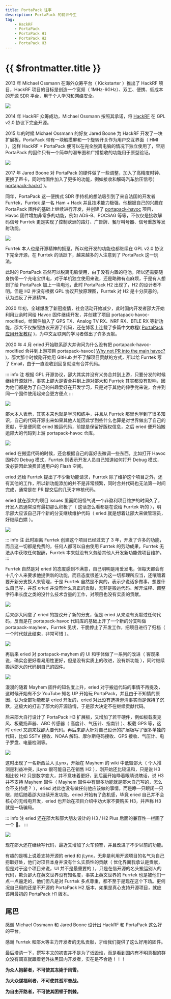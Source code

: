 ```yaml
---
title: PortaPack 往事
description: PortaPack 的前世今生
tag:
    - HackRF
    - PortaPack
    - PortaPack H1
    - PortaPack H2
    - PortaPack H3
---
```


# {{ $frontmatter.title }}

2013 年 Michael Ossmann 在海外众筹平台（ Kickstarter ）推出了 HackRF 项目，HackRF 项目的目标是创造一个宽频（ 1MHz-6GHz）、双工、便携、低成本的开源 SDR 平台，用于个人学习和网络安全。

![](/assets/images/hackrf/hackrf-original.png)

2014 年 HackRF 众筹成功，Michael Ossmann 按照其承诺，将 [HackRF](https://github.com/greatscottgadgets/hackrf) 在 GPL v2.0 协议下完全开源。

2015 年的时候 Michael Ossmann 的好友 Jared Boone 为 HackRF 开发了一块扩展板，PortaPack 带有一块触摸屏和一个旋转开关作为用户交互界面（ HMI ），这样 HackRF + PortaPack 便可以在完全脱离电脑的情况下独立使用了，早期 PortaPack 的固件只有一个简单的瀑布图和广播接收的功能用于原型验证。

![](/assets/images/hackrf/portapack-hackrf-h1.png)

2017 年 Jared Boone 对 PortaPack 的硬件做了一些调整，加入了高精度时钟、更换了声卡，同时给固件加入了更多的功能，例如接收和解码汽车胎压信号( [portapack-hackrf](https://github.com/sharebrained/portapack-hackrf) )。

同年，PortaPack 这一便携式 SDR 手持机的想法吸引到了来自法国的开发者 Furrtek，Furrtek 是一名 Ham + Hack 并且技术能力极强，他根据自己的兴趣在 PortaPack 固件的基础上继续进行开发，并创建了 [portapack-havoc](https://github.com/furrtek/portapack-havoc) 项目，Havoc 固件增加非常多的功能，例如 ADS-B、POCSAG 等等，不仅仅是接收解码信号 Furrtek 更是实现了控制欧洲的路灯、广告牌、餐厅叫号器、信号重放等发射功能。

![](/assets/images/hackrf/portapack-havoc-list.png)

Furrtek 本人也是开源精神的拥趸，所以他开发的功能也都继续在 GPL v2.0 协议下完全开源，在 Furrtek 的活跃下，越来越多的人注意到了 PortaPack 这一玩法。

此时的 PortaPack 虽然可以脱离电脑使用，由于没有内置的电池，所以还需要随身携带一个充电宝供电，对于单机独立使用来说，还是略微有点麻烦，于是有人想到了给 PortaPack 加上一块电池，此时 PortaPack H2 出现了，H2 的设计者不明。但是 H2 并没有根据 GPL 协议开放原理图，Furrtek 对 H2 是十分厌恶的，认为违反了开源精神。

<Gallery :urls="[
    '/assets/images/hackrf/portapack-h2-front.png',
    '/assets/images/hackrf/portapack-h2-back.png'
]" />

2020 年初，全球爆发了新冠疫情，社会活动开始减少，此时国内开发者邵大开始利用业余时间给 Havoc 固件继续开发，并创建了项目 portapack-havoc-modified，给固件加入了 GPS TX、Analog TV RX、NRF RX、BTLE RX 等新功能，邵大不仅按照协议开源了代码，还在博客上连载了多篇中文教程( [PortaPack 应用开发教程](https://blog.csdn.net/shukebeta008/category_9718353.html) )，为中文互联网的学习者做出了许多贡献。

2020 年 4 月 eried 开始联系邵大并询问为什么没有把 portapack-havoc-modified 合并到上游项目 portapack-havoc( [Why not PR into the main havoc?](https://github.com/jamesshao8/portapack-havoc-modified/issues/7) )，邵大那个时候刚开始用 GitHub 并不了解项目贡献的方式，所以给 Furrtek 写了 Email，由于一直没收到回复就没有合并代码。

::: info 注
根据 GPL 开源协议，邵大其实并没有义务合并到上游，只要分发的时候继续开源就行，事实上邵大是否合并到上游对邵大和 Furrtek 其实都没有影响，因为他们都是为了自己的兴趣爱好在开发学习，只是对于其他的伸手党来说，合并到同一个固件使用起来会更方便点
:::

![](/assets/images/hackrf/portapack-havoc-modified-issues-1.png) <!-- eried 提问为什么不提交 PR -->

邵大本人表示，其实本来也就是学习和练手，并且从 Furrtek 那里也学到了很多知识，自己的代码开源出来如果其他人能因此学到些什么也算是对世界做出了自己的贡献，于是便同意 eried 搬运代码，前提是保留好版权信息，之后 eried 便开始搬运邵大的代码到上游 portapack-havoc 仓库。

![](/assets/images/hackrf/portapack-havoc-modified-pr-1.png) <!-- eried 搬运代码 -->

eried 在搬运代码的时候，还会根据自己的喜好去微调一些东西，比如打开 Havoc 固件的 Debug 模式，Furrtek 则表示开发人员自己知道如何打开 Debug 模式，没必要因此浪费普通用户的 Flash 空间。

eried 还给 Furrtek 提出了不少新功能请求，Furrtek 除了维护这个项目之外，还有其他的工作，所以新功能添加的并不是非常频繁，同时合并代码也无法第一时间完成，通常是在 PR 提交后的几天才审核代码。

eried 就在邵大的项目 issues 里面阴阳怪气说一个非盈利项目维护的时间久了，开发人员通常没有最初那么积极了（ 这话怎么看都是在说给 Furrtek 听的 ），明示邵大应该自己开个新的分支继续维护代码（ eried 就是想着让邵大来做管理员，好继续白嫖 ）。

![](/assets/images/hackrf/portapack-havoc-modified-issues-1-1.png) <!-- eried 表示需要新的 fork 了，项目时间太长了维护人员没有耐心了 -->

::: info 注
此时距离 Furrtek 创建这个项目已经过去了 3 年，开发了许多的功能，而且这一切都是免费的，任何人都可以自由使用 Furrtek 的劳动成果，Furrtek 无法从中获取任何报酬，Furrtek 本来就没有义务给其他人开发新功能做项目维护。
:::

Furrtek 自然是对 eried 的态度感到不满意，自己明明是用爱发电，但每天都会有十几个人来要求他提供新的功能，而且态度很差认为这一切都理所应当，还嚷嚷着要开新分支换人来管理，于是 Furrtek 自然是不爽的，表示少说话多做事，想要什么自己写，并怼 eried 并没有什么真正的贡献，无非是搬运代码、解开注释、调整字符串长度之类的没什么技术含量的工作，对项目也没有实质的贡献。

![](/assets/images/hackrf/portapack-havoc-modified-issues-2.png) <!-- eried 表示感觉项目死掉了，Furrtek 回怼 -->

后来邵大同意了 eried 的提议开了新的分支，但是 eried 从来没有贡献过任何代码，反而是在 portapack-havoc 代码库的基础上开了一个新的分支叫做 portapack-mayhem，Furrtek 见状，干脆停止了开发工作，把项目进行了归档（ 一个时代就此结束，非常可惜 ）。

![](/assets/images/hackrf/portapack-havoc-modified-issues-3.png) <!-- eried 提议新的 fork 但是并没有贡献代码 -->

再后来 eried 对 portapack-mayhem 的 UI 和字体做了一系列的改进（ 客观来说，确实会更好看易用性更好，但是没有实质上的改进，没有新功能 ），同时继续搬运邵大的代码到自己的固件。

![](/assets/images/hackrf/portapack-mayhem-ui-change.png)

漫漫的随着 Mayhem 固件的知名度上升，eried 对于搬运代码的事情不再提及，这时候开始有不少 YouTube 知名 UP 开始玩 PortaPack，并且由于不知情的原因，认为全部功能都是 eried 开发的，eried 对此没有选择澄清事实而是保持了沉默，这极大的打击了邵大的开源热情，于是邵大决定不在继续贡献代码。

后来邵大自行设计了 PortaPack H3 扩展板，又增加了若干硬件，例如板载麦克风、板载扬声器、ABC 传感器（ 高度计、气压计、指南针 ）、板载 GPS 等，这时 eried 又跑来找邵大要代码。再后来邵大针对自己设计的扩展板写了很多单独的代码，比如 SSTV 接收、NOAA 解码、摩尔斯电码接收、GPS 接收、气压计、电子罗盘、电量检测等。

![](/assets/images/hackrf/portapack-havoc-modified.png)

这时出现了一名新西兰人 jLynx，开始在 Mayhem 的 wiki 中诋毁邵大（ 个人推测是利益冲突，jLynx 很可能自己在销售 H2 ），刚开始还比较温和，只是说 H3 相比较 H2 只是数字变大，并不意味着更好，到后面开始睁着眼睛说瞎话，说 H3 并不支持 Mayhem 固件（ Mayhem 固件中有很多功能就是邵大自己写的，怎么会不支持呢？ ），eried 对此也没有做任何他应该做的事情，而是睁一只眼闭一只眼，随后随着邵大继续开发功能，eried 开始有了危机感，毕竟 eried 自己并不会核心的无线电开发，eried 也开始在项目介绍中劝大家不要购买 H3，并声称 H3 就是一场骗局。

::: info 注
eried 还在邵大和邵大朋友设计的 H3 / H2 Plus 后面的兼容性一栏画了一个 :shit:。
:::

![](/assets/images/hackrf/portapack-mayhem-version.png)

现在邵大还在继续写代码，最近又增加了火车预警，并且改进了不少以前的功能。

<Gallery :urls="[
    '/assets/images/hackrf/portapack-havoc-modified-train-detector-en.png',
    '/assets/images/hackrf/portapack-havoc-modified-train-detector-cn.png'
]" />

有趣的是嘴上说着支持开源的 eried 和 jLynx，无非是利用开源项目的名气为自己捞取好处，他们对项目本身并没有什么实质性的贡献（ 优化界面我承认是贡献，但是对于这个项目来说，UI 并不是最重要的 ），只是在借开源的名头搬运别人的代码，欺负邵大在英文世界没有知名度，事实上英文世界的 Furrtek 也是被他们一点一点逼走的，他们但凡是对 Furrtek 多点尊重，都不至于是现在这个下场。更何况自己用的还是不开源的 PortaPack H2 版本，如果是真心支持开源项目，就应该用最初的 PortaPack H1 版本。

## 尾巴

感谢 Michael Ossmann 和 Jared Boone 设计出 HackRF 和 PortaPack 这么好的平台。

感谢 Furrtek 和邵大等主力开发者的无私贡献，才给我们提供了这么好用的固件。

最后澄清一下，撰写本文的初衷并不是为了诋毁谁，而是看到国内有不明真相的群众没有调查就跟着老外抹黑国内开发者，实在是不合适！！！

**为众人抱薪者，不可使其冻毙于风雪。**

**为大众谋福利者，不可使其孤军奋战。**

**为自由开路者，不可使其困顿于荆棘。**

<script setup>import Gallery from '/.vitepress/theme/Gallery.vue'</script>